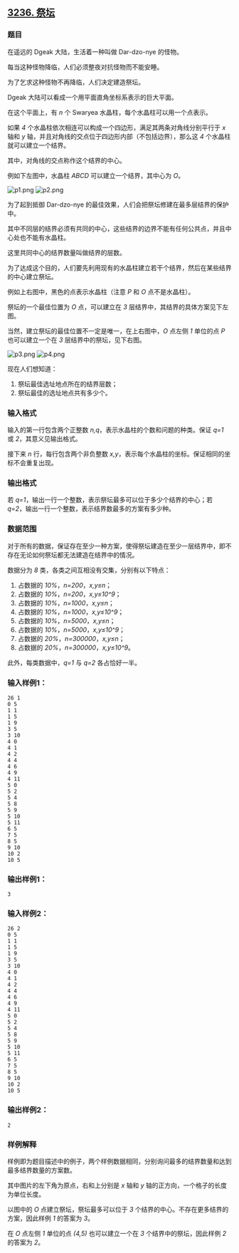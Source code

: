 ## [3236. 祭坛](https://www.acwing.com/problem/content/3239/)

### 题目

在遥远的 Dgeak 大陆，生活着一种叫做 Dar-dzo-nye 的怪物。

每当这种怪物降临，人们必须整夜对抗怪物而不能安睡。

为了乞求这种怪物不再降临，人们决定建造祭坛。

Dgeak 大陆可以看成一个用平面直角坐标系表示的巨大平面。

在这个平面上，有 *n* 个 Swaryea 水晶柱，每个水晶柱可以用一个点表示。

如果 *4* 个水晶柱依次相连可以构成一个四边形，满足其两条对角线分别平行于 *x* 轴和 *y* 轴，并且对角线的交点位于四边形内部（不包括边界），那么这 *4* 个水晶柱就可以建立一个结界。

其中，对角线的交点称作这个结界的中心。

例如下左图中，水晶柱 *ABCD* 可以建立一个结界，其中心为 *O*。

 ![p1.png](https://cdn.acwing.com/media/article/image/2021/02/02/19_f01f846165-p1.png) ![p2.png](https://cdn.acwing.com/media/article/image/2021/02/02/19_e6a7e47e65-p2.png)

为了起到抵御 Dar-dzo-nye 的最佳效果，人们会把祭坛修建在最多层结界的保护中。

其中不同层的结界必须有共同的中心，这些结界的边界不能有任何公共点，并且中心处也不能有水晶柱。

这里共同中心的结界数量叫做结界的层数。

为了达成这个目的，人们要先利用现有的水晶柱建立若干个结界，然后在某些结界的中心建立祭坛。

例如上右图中，黑色的点表示水晶柱（注意 *P* 和 *O* 点不是水晶柱）。

祭坛的一个最佳位置为 *O* 点，可以建立在 *3* 层结界中，其结界的具体方案见下左图。

当然，建立祭坛的最佳位置不一定是唯一，在上右图中，*O* 点左侧 *1* 单位的点 *P* 也可以建立一个在 *3* 层结界中的祭坛，见下右图。

 ![p3.png](https://cdn.acwing.com/media/article/image/2021/02/02/19_2e634e1965-p3.png) ![p4.png](https://cdn.acwing.com/media/article/image/2021/02/02/19_30bc9dd765-p4.png)

现在人们想知道：

1. 祭坛最佳选址地点所在的结界层数；
2. 祭坛最佳的选址地点共有多少个。

### 输入格式

输入的第一行包含两个正整数 *n,q*，表示水晶柱的个数和问题的种类。保证 *q=1* 或 *2*，其意义见输出格式。

接下来 *n* 行，每行包含两个非负整数 *x,y*，表示每个水晶柱的坐标。保证相同的坐标不会重复出现。

### 输出格式

若 *q=1*，输出一行一个整数，表示祭坛最多可以位于多少个结界的中心；若 *q=2*，输出一行一个整数，表示结界数最多的方案有多少种。

### 数据范围

对于所有的数据，保证存在至少一种方案，使得祭坛建造在至少一层结界中，即不存在无论如何祭坛都无法建造在结界中的情况。

数据分为 *8* 类，各类之间互相没有交集，分别有以下特点：

1. 占数据的 *10%*，*n=200*，*x,y≤n*；
2. 占数据的 *10%*，*n=200*，*x,y≤10^9*；
3. 占数据的 *10%*，*n=1000*，*x,y≤n*；
4. 占数据的 *10%*，*n=1000*，*x,y≤10^9*；
5. 占数据的 *10%*，*n=5000*，*x,y≤n*；
6. 占数据的 *10%*，*n=5000*，*x,y≤10^9*；
7. 占数据的 *20%*，*n=300000*，*x,y≤n*；
8. 占数据的 *20%*，*n=300000*，*x,y≤10^9*。

此外，每类数据中，*q=1* 与 *q=2* 各占恰好一半。

### 输入样例1：

```
26 1
0 5
1 1
1 5
1 9
3 5
3 10
4 0
4 1
4 2
4 4
4 6
4 9
4 11
5 0
5 2
5 4
5 8
5 9
5 10
5 11
6 5
7 5
8 5
9 10
10 2
10 5
```

### 输出样例1：

```
3
```

### 输入样例2：

```
26 2
0 5
1 1
1 5
1 9
3 5
3 10
4 0
4 1
4 2
4 4
4 6
4 9
4 11
5 0
5 2
5 4
5 8
5 9
5 10
5 11
6 5
7 5
8 5
9 10
10 2
10 5
```

### 输出样例2：

```
2
```

### 样例解释

样例即为题目描述中的例子，两个样例数据相同，分别询问最多的结界数量和达到最多结界数量的方案数。

其中图片的左下角为原点，右和上分别是 *x* 轴和 *y* 轴的正方向，一个格子的长度为单位长度。

以图中的 *O* 点建立祭坛，祭坛最多可以位于 *3* 个结界的中心。不存在更多结界的方案，因此样例 *1* 的答案为 *3*。

在 *O* 点左侧 *1* 单位的点 *(4,5)* 也可以建立一个在 *3* 个结界中的祭坛，因此样例 *2* 的答案为 *2*。
